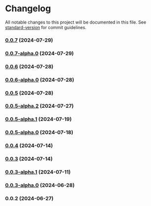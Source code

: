 # Changelog

All notable changes to this project will be documented in this file. See [standard-version](https://github.com/conventional-changelog/standard-version) for commit guidelines.

### [0.0.7](https://github.com/acrool/acrool-react-hooks/compare/v0.0.7-alpha.0...v0.0.7) (2024-07-29)

### [0.0.7-alpha.0](https://github.com/acrool/acrool-react-hooks/compare/v0.0.6...v0.0.7-alpha.0) (2024-07-29)

### [0.0.6](https://github.com/acrool/acrool-react-hooks/compare/v0.0.6-alpha.0...v0.0.6) (2024-07-28)

### [0.0.6-alpha.0](https://github.com/acrool/acrool-react-hooks/compare/v0.0.5...v0.0.6-alpha.0) (2024-07-28)

### [0.0.5](https://github.com/acrool/acrool-react-hooks/compare/v0.0.5-alpha.2...v0.0.5) (2024-07-28)

### [0.0.5-alpha.2](https://github.com/acrool/acrool-react-hooks/compare/v0.0.5-alpha.1...v0.0.5-alpha.2) (2024-07-27)

### [0.0.5-alpha.1](https://github.com/acrool/acrool-react-hooks/compare/v0.0.5-alpha.0...v0.0.5-alpha.1) (2024-07-19)

### [0.0.5-alpha.0](https://github.com/acrool/acrool-react-hooks/compare/v0.0.4...v0.0.5-alpha.0) (2024-07-18)

### [0.0.4](https://github.com/acrool/acrool-react-hooks/compare/v0.0.3...v0.0.4) (2024-07-14)

### [0.0.3](https://github.com/acrool/acrool-react-hooks/compare/v0.0.3-alpha.1...v0.0.3) (2024-07-14)

### [0.0.3-alpha.1](https://github.com/acrool/acrool-react-hooks/compare/v0.0.3-alpha.0...v0.0.3-alpha.1) (2024-07-11)

### [0.0.3-alpha.0](https://github.com/acrool/acrool-react-hooks/compare/v0.0.2...v0.0.3-alpha.0) (2024-06-28)

### 0.0.2 (2024-06-27)
